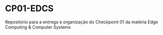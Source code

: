 # CP01-EDCS
Repositório para a entrega e organização do Checkpoint 01 da matéria Edge Computing &amp; Computer Systems
